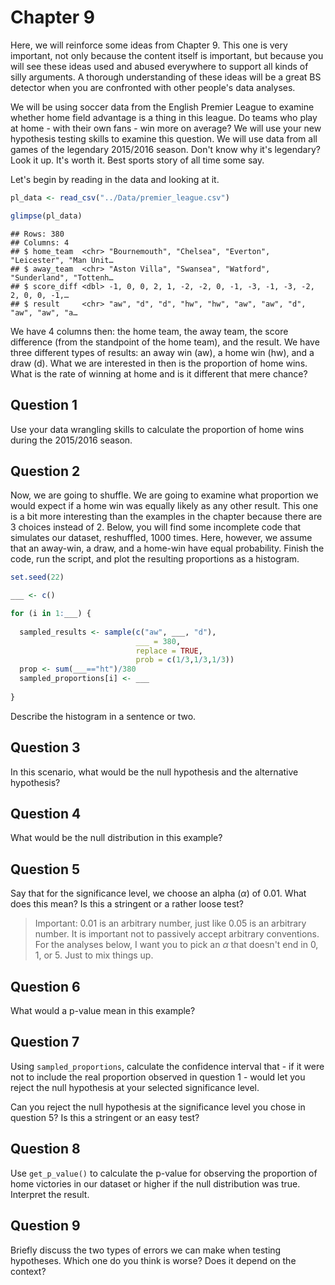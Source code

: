 # Chapter 9

Here, we will reinforce some ideas from Chapter 9. This one is very important, not only because the content itself is important, but because you will see these ideas used and abused everywhere to support all kinds of silly arguments. A thorough understanding of these ideas will be a great BS detector when you are confronted with other people's data analyses. 

We will be using soccer data from the English Premier League to examine whether home field advantage is a thing in this league. Do teams who play at home - with their own fans - win more on average? We will use your new hypothesis testing skills to examine this question. We will use data from all games of the legendary 2015/2016 season. Don't know why it's legendary? Look it up. It's worth it. Best sports story of all time some say.  

Let's begin by reading in the data and looking at it. 


```r
pl_data <- read_csv("../Data/premier_league.csv")

glimpse(pl_data)
```

```
## Rows: 380
## Columns: 4
## $ home_team  <chr> "Bournemouth", "Chelsea", "Everton", "Leicester", "Man Unit…
## $ away_team  <chr> "Aston Villa", "Swansea", "Watford", "Sunderland", "Tottenh…
## $ score_diff <dbl> -1, 0, 0, 2, 1, -2, -2, 0, -1, -3, -1, -3, -2, 2, 0, 0, -1,…
## $ result     <chr> "aw", "d", "d", "hw", "hw", "aw", "aw", "d", "aw", "aw", "a…
```

We have 4 columns then: the home team, the away team, the score difference (from the standpoint of the home team), and the result. We have three different types of results: an away win (aw), a home win (hw), and a draw (d). What we are interested in then is the proportion of home wins. What is the rate of winning at home and is it different that mere chance? 

## Question 1 

Use your data wrangling skills to calculate the proportion of home wins during the 2015/2016 season. 

## Question 2 

Now, we are going to shuffle. We are going to examine what proportion we would expect if a home win was equally likely as any other result. This one is a bit more interesting than the examples in the chapter because there are 3 choices instead of 2. Below, you will find some incomplete code that simulates our dataset, reshuffled, 1000 times. Here, however, we assume that an away-win, a draw, and a home-win have equal probability. Finish the code, run the script, and plot the resulting proportions as a histogram.


```r
set.seed(22)

___ <- c()

for (i in 1:___) {
  
  sampled_results <- sample(c("aw", ___, "d"), 
                            ___ = 380,
                            replace = TRUE, 
                            prob = c(1/3,1/3,1/3))
  prop <- sum(___=="ht")/380
  sampled_proportions[i] <- ___
  
}
```

Describe the histogram in a sentence or two. 

## Question 3 

In this scenario, what would be the null hypothesis and the alternative hypothesis? 

## Question 4 

What would be the null distribution in this example? 

## Question 5

Say that for the significance level, we choose an alpha ($\alpha$) of 0.01. What does this mean? Is this a stringent or a rather loose test? 

> Important: 0.01 is an arbitrary number, just like 0.05 is an arbitrary number. It is important not to passively accept arbitrary conventions. For the analyses below, I want you to pick an $\alpha$ that doesn't end in 0, 1, or 5. Just to mix things up. 

## Question 6 

What would a p-value mean in this example? 

## Question 7

Using `sampled_proportions`, calculate the confidence interval that - if it were not to include the real proportion observed in question 1 - would let you reject the null hypothesis at your selected significance level. 

Can you reject the null hypothesis at the significance level you chose in question 5? Is this a stringent or an easy test? 

## Question 8

Use `get_p_value()` to calculate the p-value for observing the proportion of home victories in our dataset or higher if the null distribution was true. Interpret the result. 

## Question 9

Briefly discuss the two types of errors we can make when testing hypotheses. Which one do you think is worse? Does it depend on the context? 


